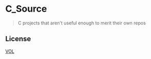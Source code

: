 # C_Source

> C projects that aren't useful enough to merit their own repos

## License

[VOL](http://veryopenlicense.com)
